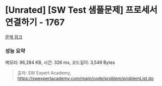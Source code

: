 # [Unrated] [SW Test 샘플문제] 프로세서 연결하기 - 1767 

[문제 링크](https://swexpertacademy.com/main/code/problem/problemDetail.do?contestProbId=AV4suNtaXFEDFAUf) 

### 성능 요약

메모리: 96,284 KB, 시간: 326 ms, 코드길이: 3,549 Bytes



> 출처: SW Expert Academy, https://swexpertacademy.com/main/code/problem/problemList.do